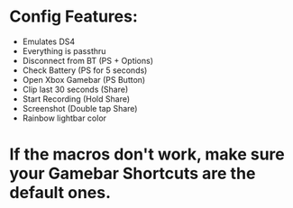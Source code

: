 # Config Features:
- Emulates DS4
- Everything is passthru
- Disconnect from BT (PS + Options)
- Check Battery (PS for 5 seconds)
- Open Xbox Gamebar (PS Button)
- Clip last 30 seconds (Share)
- Start Recording (Hold Share)
- Screenshot (Double tap Share)
- Rainbow lightbar color
# If the macros don't work, make sure your Gamebar Shortcuts are the default ones.
